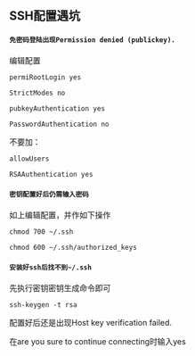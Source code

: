 ## SSH配置遇坑

#### `免密码登陆出现Permission denied (publickey).`

编辑配置

```
permiRootLogin yes

StrictModes no

pubkeyAuthentication yes

PasswordAuthentication no
```



不要加：

```
allowUsers

RSAAuthentication yes
```

#### `密钥配置好后仍需输入密码`

如上编辑配置，并作如下操作

```
chmod 700 ~/.ssh

chmod 600 ~/.ssh/authorized_keys
```

#### `安装好ssh后找不到~/.ssh`

先执行密钥密钥生成命令即可


```
ssh-keygen -t rsa
```





配置好后还是出现Host key verification failed.

在are you sure to continue connecting时输入yes